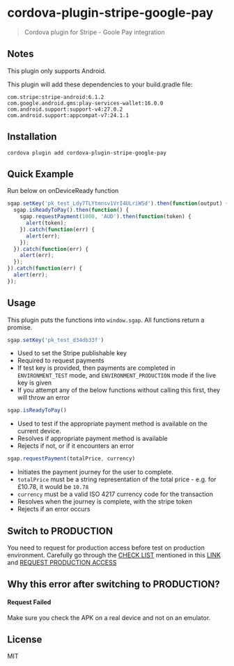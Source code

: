 # cordova-plugin-stripe-google-pay

> Cordova plugin for Stripe - Goole Pay integration

## Notes

This plugin only supports Android.

This plugin will add these dependencies to your build.gradle file:

    com.stripe:stripe-android:6.1.2
    com.google.android.gms:play-services-wallet:16.0.0
    com.android.support:support-v4:27.0.2
    com.android.support:appcompat-v7:24.1.1

## Installation

    cordova plugin add cordova-plugin-stripe-google-pay

## Quick Example

Run below on onDeviceReady function

```javascript
sgap.setKey('pk_test_Ldy7TLYtmnsv1VrI4ULriWSd').then(function(output) {
  sgap.isReadyToPay().then(function() {
    sgap.requestPayment(1000, 'AUD').then(function(token) {
      alert(token);
    }).catch(function(err) {
      alert(err);
    });
  }).catch(function(err) {
    alert(err);
  });
}).catch(function(err) {
  alert(err);
});
```

## Usage

This plugin puts the functions into `window.sgap`.
All functions return a promise.

```javascript
sgap.setKey('pk_test_d34db33f')
```

-   Used to set the Stripe publishable key
-   Required to request payments
-   If test key is provided, then payments are completed in `ENVIRONMENT_TEST` mode, and `ENVIRONMENT_PRODUCTION` mode if the live key is given
-   If you attempt any of the below functions without calling this first, they will throw an error

```javascript
sgap.isReadyToPay()
```

-   Used to test if the appropriate payment method is available on the current device.
-   Resolves if appropriate payment method is available
-   Rejects if not, or if it encounters an error

```javascript
sgap.requestPayment(totalPrice, currency)
```

-   Initiates the payment journey for the user to complete.
-   `totalPrice` must be a string representation of the total price - e.g. for £10.78, it would be `10.78`
-   `currency` must be a valid ISO 4217 currency code for the transaction
-   Resolves when the journey is complete, with the stripe token
-   Rejects if an error occurs

## Switch to PRODUCTION

You need to request for production access before test on production environment. Carefully go through the [CHECK LIST](https://developers.google.com/pay/api/android/guides/test-and-deploy/integration-checklist) mentioned in this [LINK](https://developers.google.com/pay/api/android/guides/test-and-deploy/integration-checklist) and [REQUEST PRODUCTION ACCESS](https://services.google.com/fb/forms/googlepayAPIenable)

## Why this error after switching to PRODUCTION?

#### Request Failed

Make sure you check the APK on a real device and not on an emulator.


## License

MIT
